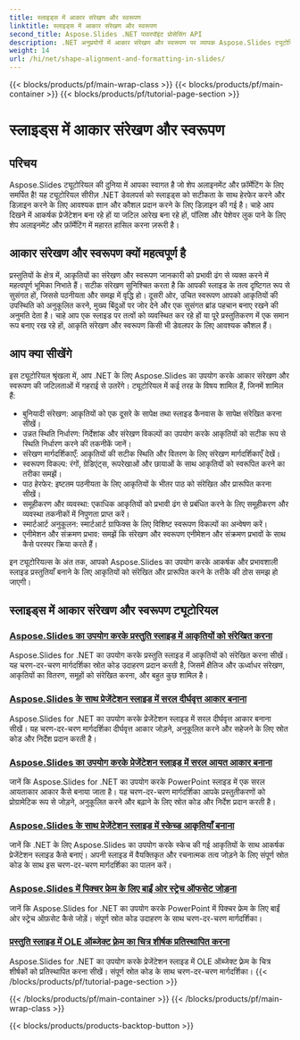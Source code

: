 ```yaml
---
title: स्लाइड्स में आकार संरेखण और स्वरूपण
linktitle: स्लाइड्स में आकार संरेखण और स्वरूपण
second_title: Aspose.Slides .NET पावरपॉइंट प्रोसेसिंग API
description: .NET अनुप्रयोगों में आकार संरेखण और स्वरूपण पर व्यापक Aspose.Slides ट्यूटोरियल का अन्वेषण करें। आसानी से आकृतियों को संरेखित और स्वरूपित करना सीखें, अपनी स्लाइड प्रस्तुतियों को सटीकता के साथ बेहतर बनाएँ।
weight: 14
url: /hi/net/shape-alignment-and-formatting-in-slides/
---
```


{{< blocks/products/pf/main-wrap-class >}}
{{< blocks/products/pf/main-container >}}
{{< blocks/products/pf/tutorial-page-section >}}

# स्लाइड्स में आकार संरेखण और स्वरूपण


## परिचय

Aspose.Slides ट्यूटोरियल की दुनिया में आपका स्वागत है जो शेप अलाइनमेंट और फ़ॉर्मेटिंग के लिए समर्पित है! यह ट्यूटोरियल सीरीज़ .NET डेवलपर्स को स्लाइड्स को सटीकता के साथ हेरफेर करने और डिज़ाइन करने के लिए आवश्यक ज्ञान और कौशल प्रदान करने के लिए डिज़ाइन की गई है। चाहे आप दिखने में आकर्षक प्रेजेंटेशन बना रहे हों या जटिल आरेख बना रहे हों, पॉलिश और पेशेवर लुक पाने के लिए शेप अलाइनमेंट और फ़ॉर्मेटिंग में महारत हासिल करना ज़रूरी है।

## आकार संरेखण और स्वरूपण क्यों महत्वपूर्ण है

प्रस्तुतियों के क्षेत्र में, आकृतियों का संरेखण और स्वरूपण जानकारी को प्रभावी ढंग से व्यक्त करने में महत्वपूर्ण भूमिका निभाते हैं। सटीक संरेखण सुनिश्चित करता है कि आपकी स्लाइड के तत्व दृष्टिगत रूप से सुसंगत हों, जिससे पठनीयता और समझ में वृद्धि हो। दूसरी ओर, उचित स्वरूपण आपको आकृतियों की उपस्थिति को अनुकूलित करने, मुख्य बिंदुओं पर जोर देने और एक सुसंगत ब्रांड पहचान बनाए रखने की अनुमति देता है। चाहे आप एक स्लाइड पर तत्वों को व्यवस्थित कर रहे हों या पूरे प्रस्तुतिकरण में एक समान रूप बनाए रख रहे हों, आकृति संरेखण और स्वरूपण किसी भी डेवलपर के लिए आवश्यक कौशल हैं।

## आप क्या सीखेंगे

इस ट्यूटोरियल श्रृंखला में, आप .NET के लिए Aspose.Slides का उपयोग करके आकार संरेखण और स्वरूपण की जटिलताओं में गहराई से उतरेंगे। ट्यूटोरियल में कई तरह के विषय शामिल हैं, जिनमें शामिल हैं:

- बुनियादी संरेखण: आकृतियों को एक दूसरे के सापेक्ष तथा स्लाइड कैनवास के सापेक्ष संरेखित करना सीखें।
- उन्नत स्थिति निर्धारण: निर्देशांक और संरेखण विकल्पों का उपयोग करके आकृतियों को सटीक रूप से स्थिति निर्धारण करने की तकनीकें जानें।
- संरेखण मार्गदर्शिकाएँ: आकृतियों की सटीक स्थिति और वितरण के लिए संरेखण मार्गदर्शिकाएँ देखें।
- स्वरूपण विकल्प: रंगों, ग्रेडिएंट्स, रूपरेखाओं और छायाओं के साथ आकृतियों को स्वरूपित करने का तरीका समझें।
- पाठ हेरफेर: इष्टतम पठनीयता के लिए आकृतियों के भीतर पाठ को संरेखित और प्रारूपित करना सीखें।
- समूहीकरण और व्यवस्था: एकाधिक आकृतियों को प्रभावी ढंग से प्रबंधित करने के लिए समूहीकरण और व्यवस्था तकनीकों में निपुणता प्राप्त करें।
- स्मार्टआर्ट अनुकूलन: स्मार्टआर्ट ग्राफिक्स के लिए विशिष्ट स्वरूपण विकल्पों का अन्वेषण करें।
- एनीमेशन और संक्रमण प्रभाव: समझें कि संरेखण और स्वरूपण एनीमेशन और संक्रमण प्रभावों के साथ कैसे परस्पर क्रिया करते हैं।

इन ट्यूटोरियल्स के अंत तक, आपको Aspose.Slides का उपयोग करके आकर्षक और प्रभावशाली स्लाइड प्रस्तुतियाँ बनाने के लिए आकृतियों को संरेखित और प्रारूपित करने के तरीके की ठोस समझ हो जाएगी।

## स्लाइड्स में आकार संरेखण और स्वरूपण ट्यूटोरियल
### [Aspose.Slides का उपयोग करके प्रस्तुति स्लाइड में आकृतियों को संरेखित करना](./aligning-shapes/)
Aspose.Slides for .NET का उपयोग करके प्रस्तुति स्लाइड में आकृतियों को संरेखित करना सीखें। यह चरण-दर-चरण मार्गदर्शिका स्रोत कोड उदाहरण प्रदान करती है, जिसमें क्षैतिज और ऊर्ध्वाधर संरेखण, आकृतियों का वितरण, समूहों को संरेखित करना, और बहुत कुछ शामिल है।
### [Aspose.Slides के साथ प्रेजेंटेशन स्लाइड में सरल दीर्घवृत्त आकार बनाना](./creating-simple-ellipse-shape/)
Aspose.Slides for .NET का उपयोग करके प्रेजेंटेशन स्लाइड में सरल दीर्घवृत्त आकार बनाना सीखें। यह चरण-दर-चरण मार्गदर्शिका दीर्घवृत्त आकार जोड़ने, अनुकूलित करने और सहेजने के लिए स्रोत कोड और निर्देश प्रदान करती है।
### [Aspose.Slides का उपयोग करके प्रेजेंटेशन स्लाइड में सरल आयत आकार बनाना](./creating-simple-rectangle-shape/)
जानें कि Aspose.Slides for .NET का उपयोग करके PowerPoint स्लाइड में एक सरल आयताकार आकार कैसे बनाया जाता है। यह चरण-दर-चरण मार्गदर्शिका आपके प्रस्तुतीकरणों को प्रोग्रामेटिक रूप से जोड़ने, अनुकूलित करने और बढ़ाने के लिए स्रोत कोड और निर्देश प्रदान करती है।
### [Aspose.Slides के साथ प्रेजेंटेशन स्लाइड में स्केच्ड आकृतियाँ बनाना](./creating-sketched-shapes/)
जानें कि .NET के लिए Aspose.Slides का उपयोग करके स्केच की गई आकृतियों के साथ आकर्षक प्रेजेंटेशन स्लाइड कैसे बनाएं। अपनी स्लाइड में वैयक्तिकृत और रचनात्मक तत्व जोड़ने के लिए संपूर्ण स्रोत कोड के साथ इस चरण-दर-चरण मार्गदर्शिका का पालन करें।
### [Aspose.Slides में पिक्चर फ्रेम के लिए बाईं ओर स्ट्रेच ऑफसेट जोड़ना](./adding-stretch-offset-left-picture-frame/)
जानें कि Aspose.Slides for .NET का उपयोग करके PowerPoint में पिक्चर फ्रेम के लिए बाईं ओर स्ट्रेच ऑफ़सेट कैसे जोड़ें। संपूर्ण स्रोत कोड उदाहरण के साथ चरण-दर-चरण मार्गदर्शिका।
### [प्रस्तुति स्लाइड में OLE ऑब्जेक्ट फ़्रेम का चित्र शीर्षक प्रतिस्थापित करना](./substituting-picture-title-ole-object-frame/)
Aspose.Slides for .NET का उपयोग करके प्रेजेंटेशन स्लाइड में OLE ऑब्जेक्ट फ़्रेम के चित्र शीर्षकों को प्रतिस्थापित करना सीखें। संपूर्ण स्रोत कोड के साथ चरण-दर-चरण मार्गदर्शिका।
{{< /blocks/products/pf/tutorial-page-section >}}

{{< /blocks/products/pf/main-container >}}
{{< /blocks/products/pf/main-wrap-class >}}

{{< blocks/products/products-backtop-button >}}
